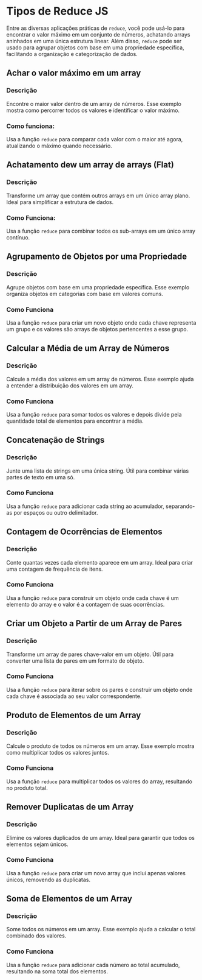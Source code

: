 # Tipos de Reduce JS

Entre as diversas aplicações práticas de `reduce`, você pode usá-lo para encontrar o valor máximo em um conjunto de números, achatando arrays aninhados em uma única estrutura linear. Além disso, `reduce` pode ser usado para agrupar objetos com base em uma propriedade específica, facilitando a organização e categorização de dados.

## Achar o valor máximo em um array

### Descrição

Encontre o maior valor dentro de um array de números. Esse exemplo mostra como percorrer todos os valores e identificar o valor máximo.

### Como funciona:

Usa a função `reduce` para comparar cada valor com o maior até agora, atualizando o máximo quando necessário.

## Achatamento dew um array de arrays (Flat)

### Descrição

Transforme um array que contém outros arrays em um único array plano. Ideal para simplificar a estrutura de dados.

### Como Funciona:

Usa a função `reduce` para combinar todos os sub-arrays em um único array contínuo.

## Agrupamento de Objetos por uma Propriedade

### Descrição

Agrupe objetos com base em uma propriedade específica. Esse exemplo organiza objetos em categorias com base em valores comuns.

### Como Funciona

Usa a função `reduce` para criar um novo objeto onde cada chave representa um grupo e os valores são arrays de objetos pertencentes a esse grupo.

## Calcular a Média de um Array de Números

### Descrição

Calcule a média dos valores em um array de números. Esse exemplo ajuda a entender a distribuição dos valores em um array.

### Como Funciona

Usa a função `reduce` para somar todos os valores e depois divide pela quantidade total de elementos para encontrar a média.

## Concatenação de Strings

### Descrição

Junte uma lista de strings em uma única string. Útil para combinar várias partes de texto em uma só.

### Como Funciona

Usa a função `reduce` para adicionar cada string ao acumulador, separando-as por espaços ou outro delimitador.

## Contagem de Ocorrências de Elementos

### Descrição

Conte quantas vezes cada elemento aparece em um array. Ideal para criar uma contagem de frequência de itens.

### Como Funciona

Usa a função `reduce` para construir um objeto onde cada chave é um elemento do array e o valor é a contagem de suas ocorrências.

## Criar um Objeto a Partir de um Array de Pares

### Descrição

Transforme um array de pares chave-valor em um objeto. Útil para converter uma lista de pares em um formato de objeto.

### Como Funciona

Usa a função `reduce` para iterar sobre os pares e construir um objeto onde cada chave é associada ao seu valor correspondente.

## Produto de Elementos de um Array

### Descrição

Calcule o produto de todos os números em um array. Esse exemplo mostra como multiplicar todos os valores juntos.

### Como Funciona

Usa a função `reduce` para multiplicar todos os valores do array, resultando no produto total.

## Remover Duplicatas de um Array

### Descrição

Elimine os valores duplicados de um array. Ideal para garantir que todos os elementos sejam únicos.

### Como Funciona

Usa a função `reduce` para criar um novo array que inclui apenas valores únicos, removendo as duplicatas.

## Soma de Elementos de um Array

### Descrição

Some todos os números em um array. Esse exemplo ajuda a calcular o total combinado dos valores.

### Como Funciona

Usa a função `reduce` para adicionar cada número ao total acumulado, resultando na soma total dos elementos.
